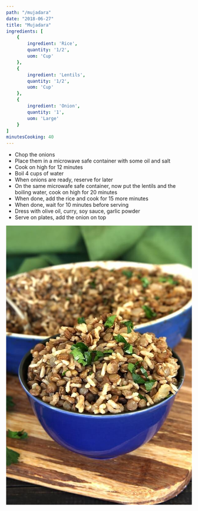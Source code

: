 ```yaml
---
path: "/mujadara"
date: "2018-06-27"
title: "Mujadara"
ingredients: [
    {
        ingredient: 'Rice',
        quantity: '1/2',
        uom: 'Cup'
    },
    {
        ingredient: 'Lentils',
        quantity: '1/2',
        uom: 'Cup'
    },
    {
        ingredient: 'Onion',
        quantity: '1',
        uom: 'Large'
    }
]
minutesCooking: 40
---
```


- Chop the onions
- Place them in a microwave safe container with some oil and salt
- Cook on high for 12 minutes
- Boil 4 cups of water
- When onions are ready, reserve for later
- On the same microwafe safe container, now put the lentils and the boiling water, cook on high for 20 minutes
- When done, add the rice and cook for 15 more minutes
- When done, wait for 10 minutes before serving
- Dress with olive oil, curry, soy sauce, garlic powder
- Serve on plates, add the onion on top

![mujadara](img/mujadara.jpg "mujadara")
